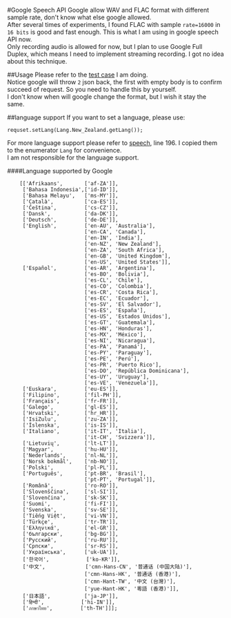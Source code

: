 #Google Speech API
Google allow WAV and FLAC format with different sample rate, don't know what else google allowed.  
After several times of experiments, I found FLAC with sample `rate=16000` in `16 bits` is good and fast enough. This is what I am using in google speech API now.  
Only recording audio is allowed for now, but I plan to use Google Full Duplex, which means I need to implement streaming recording. I got no idea about this technique.  



##Usage
Please refer to the [test case](https://github.com/Rugal/oral-programming/blob/master/google-speech/src/test/java/ml/rugal/googlespeech/request/RequesterTest.java#L36) I am doing.  
Notice google will throw `2` json back, the first with empty body is to confirm succeed of request. So you need to handle this by yourself.  
I don't know when will google change the format, but I wish it stay the same.  


##language support
If you want to set a language, please use:  
    
    requset.setLang(Lang.New_Zealand.getLang());

For more language support please refer to [speech](https://www.google.com/intl/en/chrome/demos/speech.html), line 196.  I copied them to the enumerator `Lang` for convenience.  
I am not responsible for the language support.  

####Language supported by Google

        [['Afrikaans',       ['af-ZA']],
         ['Bahasa Indonesia',['id-ID']],
         ['Bahasa Melayu',   ['ms-MY']],
         ['Català',          ['ca-ES']],
         ['Čeština',         ['cs-CZ']],
         ['Dansk',           ['da-DK']],
         ['Deutsch',         ['de-DE']],
         ['English',         ['en-AU', 'Australia'],
                             ['en-CA', 'Canada'],
                             ['en-IN', 'India'],
                             ['en-NZ', 'New Zealand'],
                             ['en-ZA', 'South Africa'],
                             ['en-GB', 'United Kingdom'],
                             ['en-US', 'United States']],
         ['Español',         ['es-AR', 'Argentina'],
                             ['es-BO', 'Bolivia'],
                             ['es-CL', 'Chile'],
                             ['es-CO', 'Colombia'],
                             ['es-CR', 'Costa Rica'],
                             ['es-EC', 'Ecuador'],
                             ['es-SV', 'El Salvador'],
                             ['es-ES', 'España'],
                             ['es-US', 'Estados Unidos'],
                             ['es-GT', 'Guatemala'],
                             ['es-HN', 'Honduras'],
                             ['es-MX', 'México'],
                             ['es-NI', 'Nicaragua'],
                             ['es-PA', 'Panamá'],
                             ['es-PY', 'Paraguay'],
                             ['es-PE', 'Perú'],
                             ['es-PR', 'Puerto Rico'],
                             ['es-DO', 'República Dominicana'],
                             ['es-UY', 'Uruguay'],
                             ['es-VE', 'Venezuela']],
         ['Euskara',         ['eu-ES']],
         ['Filipino',        ['fil-PH']],
         ['Français',        ['fr-FR']],
         ['Galego',          ['gl-ES']],
         ['Hrvatski',        ['hr_HR']],
         ['IsiZulu',         ['zu-ZA']],
         ['Íslenska',        ['is-IS']],
         ['Italiano',        ['it-IT', 'Italia'],
                             ['it-CH', 'Svizzera']],
         ['Lietuvių',        ['lt-LT']],
         ['Magyar',          ['hu-HU']],
         ['Nederlands',      ['nl-NL']],
         ['Norsk bokmål',    ['nb-NO']],
         ['Polski',          ['pl-PL']],
         ['Português',       ['pt-BR', 'Brasil'],
                             ['pt-PT', 'Portugal']],
         ['Română',          ['ro-RO']],
         ['Slovenščina',     ['sl-SI']],
         ['Slovenčina',      ['sk-SK']],
         ['Suomi',           ['fi-FI']],
         ['Svenska',         ['sv-SE']],
         ['Tiếng Việt',      ['vi-VN']],
         ['Türkçe',          ['tr-TR']],
         ['Ελληνικά',        ['el-GR']],
         ['български',       ['bg-BG']],
         ['Pусский',         ['ru-RU']],
         ['Српски',          ['sr-RS']],
         ['Українська',      ['uk-UA']],
         ['한국어',            ['ko-KR']],
         ['中文',             ['cmn-Hans-CN', '普通话 (中国大陆)'],
                             ['cmn-Hans-HK', '普通话 (香港)'],
                             ['cmn-Hant-TW', '中文 (台灣)'],
                             ['yue-Hant-HK', '粵語 (香港)']],
         ['日本語',           ['ja-JP']],
         ['हिन्दी',            ['hi-IN']],
         ['ภาษาไทย',         ['th-TH']]];